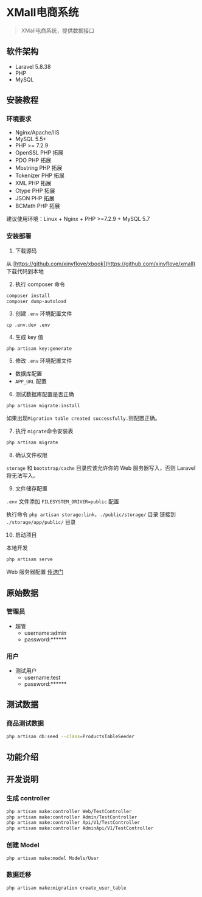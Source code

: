 # XMall电商系统

> XMall电商系统，提供数据接口

## 软件架构

- Laravel 5.8.38
- PHP
- MySQL

## 安装教程

### 环境要求

- Nginx/Apache/IIS
- MySQL 5.5+
- PHP >= 7.2.9
- OpenSSL PHP 拓展
- PDO PHP 拓展
- Mbstring PHP 拓展
- Tokenizer PHP 拓展
- XML PHP 拓展
- Ctype PHP 拓展
- JSON PHP 拓展
- BCMath PHP 拓展

建议使用环境：Linux + Nginx + PHP >=7.2.9 + MySQL 5.7

### 安装部署

1. 下载源码

从 [https://github.com/xinyflove/xbook](https://github.com/xinyflove/xmall) 下载代码到本地

2. 执行 composer 命令

```bash
composer install
composer dump-autoload
```

3. 创建 `.env` 环境配置文件

```
cp .env.dev .env
```

4. 生成 key 值

```
php artisan key:generate
```

5. 修改 `.env` 环境配置文件

  - 数据库配置
  - `APP_URL` 配置

6. 测试数据库配置是否正确

```bash
php artisan migrate:install
```

如果出现`Migration table created successfully.`则配置正确。

7. 执行 `migrate`命令安装表

```bash
php artisan migrate
```

8. 确认文件权限

`storage` 和 `bootstrap/cache` 目录应该允许你的 Web 服务器写入，否则 Laravel 将无法写入。

9. 文件储存配置

`.env` 文件添加 `FILESYSTEM_DRIVER=public` 配置

执行命令 `php artisan storage:link`，`./public/storage/` 目录 链接到 `./storage/app/public/` 目录

10. 启动项目

本地开发

```bash
php artisan serve
```

Web 服务器配置 [传送门](https://learnku.com/docs/laravel/5.8/installation/3879#web-server-configuration)

## 原始数据

### 管理员

- 超管
  - username:admin
  - password:******

### 用户

- 测试用户
  - username:test
  - password:******

## 测试数据

### 商品测试数据

```bash
php artisan db:seed --class=ProductsTableSeeder
```

## 功能介绍

## 开发说明

### 生成 controller

```bash
php artisan make:controller Web/TestController
php artisan make:controller Admin/TestController
php artisan make:controller Api/V1/TestController
php artisan make:controller AdminApi/V1/TestController
```

### 创建 Model

```bash
php artisan make:model Models/User
```

### 数据迁移

```bash
php artisan make:migration create_user_table
```
